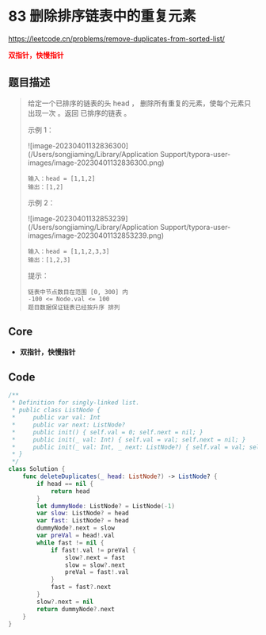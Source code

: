 # 83 删除排序链表中的重复元素

https://leetcode.cn/problems/remove-duplicates-from-sorted-list/

**<font color=red>双指针，快慢指针</font>**

## 题目描述

> 给定一个已排序的链表的头 head ， 删除所有重复的元素，使每个元素只出现一次 。返回 已排序的链表 。
>
>  
>
> 示例 1：
>
> ![image-20230401132836300](/Users/songjiaming/Library/Application Support/typora-user-images/image-20230401132836300.png)
>
> ```
> 输入：head = [1,1,2]
> 输出：[1,2]
> ```
>
> 示例 2：
>
> ![image-20230401132853239](/Users/songjiaming/Library/Application Support/typora-user-images/image-20230401132853239.png)
>
> ```
> 输入：head = [1,1,2,3,3]
> 输出：[1,2,3]
> ```
>
>
> 提示：
>
> ```
> 链表中节点数目在范围 [0, 300] 内
> -100 <= Node.val <= 100
> 题目数据保证链表已经按升序 排列
> ```

## Core

- **双指针，快慢指针**



## Code

```swift
/**
 * Definition for singly-linked list.
 * public class ListNode {
 *     public var val: Int
 *     public var next: ListNode?
 *     public init() { self.val = 0; self.next = nil; }
 *     public init(_ val: Int) { self.val = val; self.next = nil; }
 *     public init(_ val: Int, _ next: ListNode?) { self.val = val; self.next = next; }
 * }
 */
class Solution {
    func deleteDuplicates(_ head: ListNode?) -> ListNode? {
        if head == nil {
            return head
        }
        let dummyNode: ListNode? = ListNode(-1)
        var slow: ListNode? = head
        var fast: ListNode? = head
        dummyNode?.next = slow
        var preVal = head!.val
        while fast != nil {
            if fast!.val != preVal {
                slow?.next = fast
                slow = slow?.next
                preVal = fast!.val
            }
            fast = fast?.next
        }
        slow?.next = nil
        return dummyNode?.next
    }
}
```













